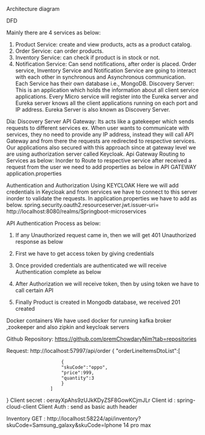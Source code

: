 Architecture diagram
 

DFD

 


Mainly there are 4 services as below:
1.	Product Service: create and view products, acts as a product catalog.
2.	Order Service: can order products.
3.	Inventory Service: can check if product is in stock or not.
4.	Notification Service: Can send notifications, after order is placed.
Order service, Inventory Service and Notification Service are going to interact with each other in synchronous and Asynchronous communication. Each Service has their own database i.e., MongoDB.
Discovery Server: This is an application which holds the information about all client service applications. Every Micro service will register into the Eureka server and Eureka server knows all the client applications running on each port and IP address. Eureka Server is also known as Discovery Server.

 
Día: Discovery Server
API Gateway: Its acts like a gatekeeper which sends requests to different services ex. When user wants to communicate with services, they no need to provide any IP address, instead they will call API Gateway and from there the requests are redirected to respective services. Our applications also secured with this approach since at gateway level we are using authorization server called Keycloak. 
Api Gateway Routing to Services as below:
Inorder to Route to respective service after received a request from the user we need to add properties as below in API GATEWAY application.properties
 
Authentication and Authorization Using KEYCLOAK
Here we will add credentials in Keycloak and from services we have to connect to this server inorder to validate the requests. In application.properties we have to add as below.
spring.security.oauth2.resourceserver.jwt.issuer-uri= http://localhost:8080/realms/Springboot-microservices
 

API Authentication Process as below:
1.	If any Unauthorized request came in, then we will get 401 Unauthorized response as below
 

2.	First we have to get access token by giving credentials

 


3.	Once provided credentials are authenticated we will receive Authentication complete as below
 
4.	After Authorization we will receive token, then by using token we have to call certain API 
 
5.	Finally Product is created in Mongodb database, we received 201 created 
 
Docker containers
We have used docker for running kafka broker ,zookeeper and also zipkin and keycloak servers
 



Github Repository:
https://github.com/premChowdaryNim?tab=repositories


Request: http://localhost:57997/api/order 
  {
                    "orderLineItemsDtoList":[
                        
                        {
                        "skuCode":"oppo",
                        "price":999,
                        "quantity":3
                        }
                    ]
}
Client secret : oerayXpAhs9zUJkKDyZSF8GowKCjmJLr 
Client id : spring-cloud-client
Client Auth : send as basic auth header


Inventory 
GET : http://localhost:58224/api/inventory?skuCode=Samsung_galaxy&skuCode=Iphone 14 pro max

